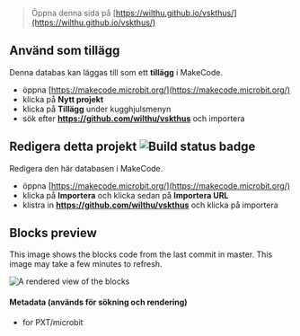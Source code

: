 
> Öppna denna sida på [https://wilthu.github.io/vskthus/](https://wilthu.github.io/vskthus/)

## Använd som tillägg

Denna databas kan läggas till som ett **tillägg** i MakeCode.

* öppna [https://makecode.microbit.org/](https://makecode.microbit.org/)
* klicka på **Nytt projekt**
* klicka på **Tillägg** under kugghjulsmenyn
* sök efter **https://github.com/wilthu/vskthus** och importera

## Redigera detta projekt ![Build status badge](https://github.com/wilthu/vskthus/workflows/MakeCode/badge.svg)

Redigera den här databasen i MakeCode.

* öppna [https://makecode.microbit.org/](https://makecode.microbit.org/)
* klicka på **Importera** och klicka sedan på **Importera URL**
* klistra in **https://github.com/wilthu/vskthus** och klicka på importera

## Blocks preview

This image shows the blocks code from the last commit in master.
This image may take a few minutes to refresh.

![A rendered view of the blocks](https://github.com/wilthu/vskthus/raw/master/.github/makecode/blocks.png)

#### Metadata (används för sökning och rendering)

* for PXT/microbit
<script src="https://makecode.com/gh-pages-embed.js"></script><script>makeCodeRender("{{ site.makecode.home_url }}", "{{ site.github.owner_name }}/{{ site.github.repository_name }}");</script>
